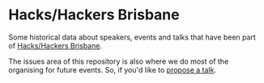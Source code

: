 # Hacks/Hackers Brisbane

Some historical data about speakers, events and talks that have been part of [Hacks/Hackers Brisbane](https://www.meetup.com/Hacks-Hackers-Brisbane/).

The issues area of this repository is also where we do most of the organising for future events. So, if you'd like to [propose a talk](https://github.com/quantsquills/meetups/issues/new?template=talk_proposal.md&label=talk%20proposal).
